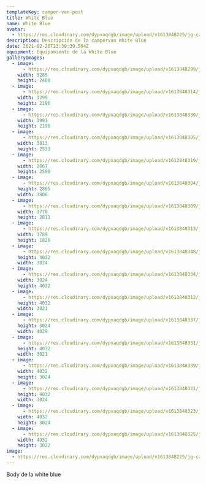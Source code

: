 ```yaml
---
templateKey: camper-van-post
title: White Blue
name: White Blue
avatar:
  - https://res.cloudinary.com/dypxaqdgb/image/upload/v1613848225/jg-camper/camper-vans/White%20Blue/avatar/IMG_7021_vqrnq5.jpg
description: Descripción de la campervan White Blue
date: 2021-02-20T23:39:39.504Z
equipment: Equipamiento de la White Blue
galleryImages:
  - image:
      - https://res.cloudinary.com/dypxaqdgb/image/upload/v1613848299/jg-camper/camper-vans/White%20Blue/IMG_7011_bxkxuf.jpg
    width: 3285
    height: 2480
  - image:
      - https://res.cloudinary.com/dypxaqdgb/image/upload/v1613848314/jg-camper/camper-vans/White%20Blue/IMG_7020_2_b4nbpj.jpg
    width: 3299
    height: 2196
  - image:
      - https://res.cloudinary.com/dypxaqdgb/image/upload/v1613848330/jg-camper/camper-vans/White%20Blue/IMG_7026_2_ddvmln.jpg
    width: 3991
    height: 2196
  - image:
      - https://res.cloudinary.com/dypxaqdgb/image/upload/v1613848305/jg-camper/camper-vans/White%20Blue/IMG_7016_lhy7jq.jpg
    width: 3813
    height: 2533
  - image:
      - https://res.cloudinary.com/dypxaqdgb/image/upload/v1613848319/jg-camper/camper-vans/White%20Blue/IMG_7028_ebrwtr.jpg
    width: 2867
    height: 2590
  - image:
      - https://res.cloudinary.com/dypxaqdgb/image/upload/v1613848304/jg-camper/camper-vans/White%20Blue/IMG_7013_2_o2aagz.jpg
    height: 2865
    width: 3806
  - image:
      - https://res.cloudinary.com/dypxaqdgb/image/upload/v1613848309/jg-camper/camper-vans/White%20Blue/IMG_7017_lkgdr2.jpg
    width: 3770
    height: 2811
  - image:
      - https://res.cloudinary.com/dypxaqdgb/image/upload/v1613848313/jg-camper/camper-vans/White%20Blue/IMG_7022_mlts4u.jpg
    width: 3789
    height: 1826
  - image:
      - https://res.cloudinary.com/dypxaqdgb/image/upload/v1613848348/jg-camper/camper-vans/White%20Blue/IMG_7046_c8xsgx.jpg
    height: 4032
    width: 3024
  - image:
      - https://res.cloudinary.com/dypxaqdgb/image/upload/v1613848334/jg-camper/camper-vans/White%20Blue/IMG_7039_o175bp.jpg
    width: 3024
    height: 4032
  - image:
      - https://res.cloudinary.com/dypxaqdgb/image/upload/v1613848312/jg-camper/camper-vans/White%20Blue/IMG_7018_2_m3dxvd.jpg
    height: 4032
    width: 3021
  - image:
      - https://res.cloudinary.com/dypxaqdgb/image/upload/v1613848337/jg-camper/camper-vans/White%20Blue/IMG_7040_ihqpa8.jpg
    height: 3024
    width: 4029
  - image:
      - https://res.cloudinary.com/dypxaqdgb/image/upload/v1613848331/jg-camper/camper-vans/White%20Blue/IMG_7038_j07cqt.jpg
    height: 4032
    width: 3021
  - image:
      - https://res.cloudinary.com/dypxaqdgb/image/upload/v1613848339/jg-camper/camper-vans/White%20Blue/IMG_7042_hq9uyp.jpg
    width: 4032
    height: 3024
  - image:
      - https://res.cloudinary.com/dypxaqdgb/image/upload/v1613848321/jg-camper/camper-vans/White%20Blue/IMG_7034_2_cjcx9i.jpg
    height: 4032
    width: 3024
  - image:
      - https://res.cloudinary.com/dypxaqdgb/image/upload/v1613848323/jg-camper/camper-vans/White%20Blue/IMG_7030_cx21im.jpg
    width: 4032
    height: 3024
  - image:
      - https://res.cloudinary.com/dypxaqdgb/image/upload/v1613848325/jg-camper/camper-vans/White%20Blue/IMG_7035_wooflv.jpg
    width: 4032
    height: 3022
image:
  - https://res.cloudinary.com/dypxaqdgb/image/upload/v1613848225/jg-camper/camper-vans/White%20Blue/avatar/IMG_7021_vqrnq5.jpg
---
```

Body de la white blue